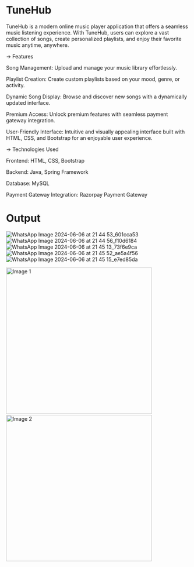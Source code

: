 # TuneHub
TuneHub is a modern online music player application that offers a seamless music listening experience. With TuneHub, users can explore a vast collection of songs, create personalized playlists, and enjoy their favorite music anytime, anywhere.

-> Features

Song Management: Upload and manage your music library effortlessly.

Playlist Creation: Create custom playlists based on your mood, genre, or activity.

Dynamic Song Display: Browse and discover new songs with a dynamically updated interface.

Premium Access: Unlock premium features with seamless payment gateway integration.

User-Friendly Interface: Intuitive and visually appealing interface built with HTML, CSS, and Bootstrap for an enjoyable user experience.

-> Technologies Used

Frontend: HTML, CSS, Bootstrap

Backend: Java, Spring Framework

Database: MySQL

Payment Gateway Integration: Razorpay Payment Gateway

# Output


![WhatsApp Image 2024-06-06 at 21 44 53_601cca53](https://github.com/user-attachments/assets/5b282853-bce1-4bbb-bfd0-d16a867944fa)
![WhatsApp Image 2024-06-06 at 21 44 56_f10d6184](https://github.com/user-attachments/assets/118ff561-a98f-4ba0-a2bf-7da02689fdb2)
![WhatsApp Image 2024-06-06 at 21 45 13_73f6e9ca](https://github.com/user-attachments/assets/c636e7d2-307d-4f23-b08c-d3c9c98cb6f8)
![WhatsApp Image 2024-06-06 at 21 45 52_ae5a4f56](https://github.com/user-attachments/assets/76e391ba-23b7-4ef4-bfc7-d3ee22a373e3)
![WhatsApp Image 2024-06-06 at 21 45 15_e7ed85da](https://github.com/user-attachments/assets/4b149ee2-6b4a-406d-b9a9-46e9c5d07e79)



<p float="left">
  <img src="https://github.com/Manish50518/TuneHub-Java-Application-main/assets/105223888/ca164274-738b-472f-b904-c265a2a39ceb" alt="Image 1" width="400" />
  &nbsp;&nbsp;&nbsp;&nbsp;&nbsp;&nbsp;&nbsp;&nbsp;&nbsp;&nbsp;&nbsp;&nbsp;&nbsp;
  <img src="https://github.comManish50518/TuneHub-Java-Application-main/assets/105223888/5dd1d93b-e150-455d-b767-bb4b9269c798" alt="Image 2" width="400" /> 
</p>


